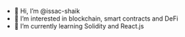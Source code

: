 - 👋 Hi, I’m @issac-shaik
- 👀 I’m interested in blockchain, smart contracts and DeFi
- 🌱 I’m currently learning Solidity and React.js
